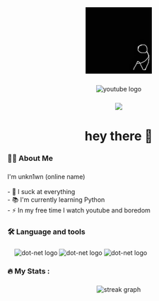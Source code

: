 <div align="center">
  <img height="150" src="https://github.com/JuviGamez/JuviGamez/blob/main/channels4_profile.jpg"  />
</div>

###

<div align="center">
<img src="https://img.shields.io/static/v1?message=Youtube&logo=youtube&label=&color=FF0000&logoColor=white&labelColor=&style=for-the-badge" height="25" alt="youtube logo"  />

###

<div align="center">
  <img src="https://visitor-badge.laobi.icu/badge?page_id=juvigamez.visitor-badge"  />
</div>

###

<h1 align="center">hey there 👋</h1>

###

<h3 align="left">👩‍💻  About Me</h3>

###

<p align="left">I'm unkn1wn (online name)<br><br>- 🔭 I suck at everything<br>- 📚 I'm currently learning Python<br>- ⚡ In my free time I watch youtube and boredom </p>

###

<h3 align="left">🛠 Language and tools</h3>

###

<div align="left">
  <img width="12" />
  <img src="https://cdn.jsdelivr.net/gh/devicons/devicon/icons/dot-net/dot-net-plain-wordmark.svg" height="40" alt="dot-net logo" />
  <img src="https://cdn.jsdelivr.net/gh/devicons/devicon/icons/python/python-original.svg" height="40" alt="dot-net logo" />
  <img src="https://cdn.jsdelivr.net/gh/devicons/devicon/icons/javascript/javascript-original.svg" height="40" alt="dot-net logo" />
</div>

###

<h3 align="left">🔥   My Stats :</h3>

###

<div align="center">
  <img src="https://streak-stats.demolab.com?user=juvigamez&locale=en&mode=daily&theme=dark&hide_border=false&border_radius=5&order=3" height="220" alt="streak graph"  />
</div>

###
